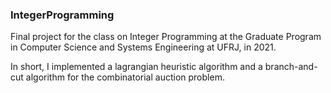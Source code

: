### IntegerProgramming

Final project for the class on Integer Programming at the Graduate Program in Computer Science and Systems Engineering at UFRJ, in 2021.

In short, I implemented a lagrangian heuristic algorithm and a branch-and-cut algorithm for the combinatorial auction problem.
